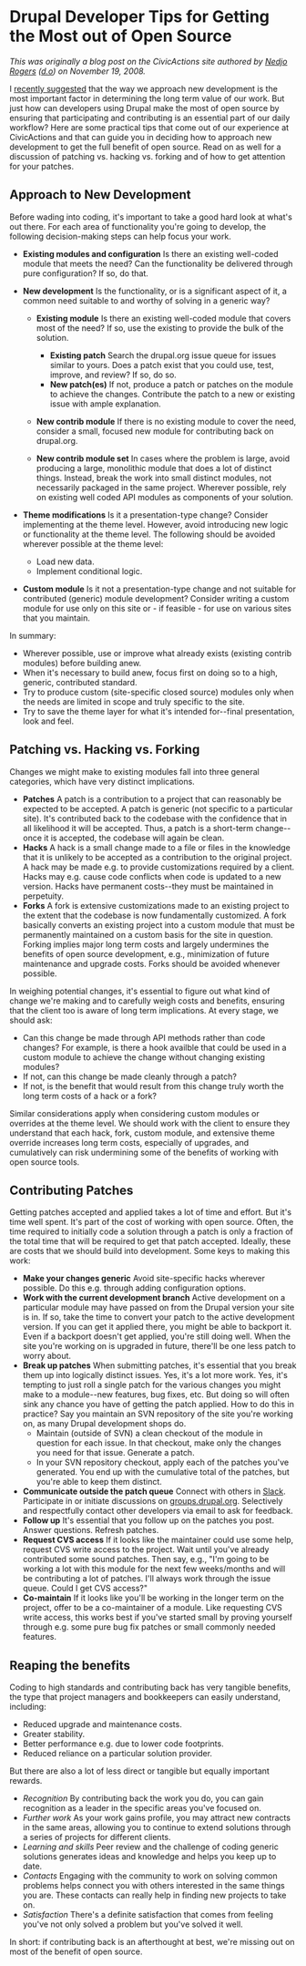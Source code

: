 # Drupal Developer Tips for Getting the Most out of Open Source

_This was originally a blog post on the CivicActions site authored by [Nedjo Rogers](https://nedjo.ca/) ([d.o](https://www.drupal.org/u/nedjo)) on November 19, 2008._

I [recently suggested](the-most-important-decision-in-developing-a-drupal-site-contributed-vs-custom-development.md) that the way we approach new development is the most important factor in determining the long term value of our work. But just how can developers using Drupal make the most of open source by ensuring that participating and contributing is an essential part of our daily workflow? Here are some practical tips that come out of our experience at CivicActions and that can guide you in deciding how to approach new development to get the full benefit of open source. Read on as well for a discussion of patching vs. hacking vs. forking and of how to get attention for your patches.

## Approach to New Development

Before wading into coding, it's important to take a good hard look at what's out there. For each area of functionality you're going to develop, the following decision-making steps can help focus your work.

- **Existing modules and configuration** Is there an existing well-coded module that meets the need? Can the functionality be delivered through pure configuration? If so, do that.
- **New development** Is the functionality, or is a significant aspect of it, a common need suitable to and worthy of solving in a generic way?

  - **Existing module** Is there an existing well-coded module that covers most of the need? If so, use the existing to provide the bulk of the solution.

    - **Existing patch** Search the drupal.org issue queue for issues similar to yours. Does a patch exist that you could use, test, improve, and review? If so, do so.
    - **New patch(es)** If not, produce a patch or patches on the module to achieve the changes. Contribute the patch to a new or existing issue with ample explanation.

  - **New contrib module** If there is no existing module to cover the need, consider a small, focused new module for contributing back on drupal.org.
  - **New contrib module set** In cases where the problem is large, avoid producing a large, monolithic module that does a lot of distinct things. Instead, break the work into small distinct modules, not necessarily packaged in the same project. Wherever possible, rely on existing well coded API modules as components of your solution.

- **Theme modifications** Is it a presentation-type change? Consider implementing at the theme level. However, avoid introducing new logic or functionality at the theme level. The following should be avoided wherever possible at the theme level:
  - Load new data.
  - Implement conditional logic.
- **Custom module** Is it not a presentation-type change and not suitable for contributed (generic) module development? Consider writing a custom module for use only on this site or - if feasible - for use on various sites that you maintain.

In summary:

- Wherever possible, use or improve what already exists (existing contrib modules) before building anew.
- When it's necessary to build anew, focus first on doing so to a high, generic, contributed standard.
- Try to produce custom (site-specific closed source) modules only when the needs are limited in scope and truly specific to the site.
- Try to save the theme layer for what it's intended for--final presentation, look and feel.

## Patching vs. Hacking vs. Forking

Changes we might make to existing modules fall into three general categories, which have very distinct implications.

- **Patches** A patch is a contribution to a project that can reasonably be expected to be accepted. A patch is generic (not specific to a particular site). It's contributed back to the codebase with the confidence that in all likelihood it will be accepted. Thus, a patch is a short-term change--once it is accepted, the codebase will again be clean.
- **Hacks** A hack is a small change made to a file or files in the knowledge that it is unlikely to be accepted as a contribution to the original project. A hack may be made e.g. to provide customizations required by a client. Hacks may e.g. cause code conflicts when code is updated to a new version. Hacks have permanent costs--they must be maintained in perpetuity.
- **Forks** A fork is extensive customizations made to an existing project to the extent that the codebase is now fundamentally customized. A fork basically converts an existing project into a custom module that must be permanently maintained on a custom basis for the site in question. Forking implies major long term costs and largely undermines the benefits of open source development, e.g., minimization of future maintenance and upgrade costs. Forks should be avoided whenever possible.

In weighing potential changes, it's essential to figure out what kind of change we're making and to carefully weigh costs and benefits, ensuring that the client too is aware of long term implications. At every stage, we should ask:

- Can this change be made through API methods rather than code changes? For example, is there a hook availble that could be used in a custom module to achieve the change without changing existing modules?
- If not, can this change be made cleanly through a patch?
- If not, is the benefit that would result from this change truly worth the long term costs of a hack or a fork?

Similar considerations apply when considering custom modules or overrides at the theme level. We should work with the client to ensure they understand that each hack, fork, custom module, and extensive theme override increases long term costs, especially of upgrades, and cumulatively can risk undermining some of the benefits of working with open source tools.

## Contributing Patches

Getting patches accepted and applied takes a lot of time and effort. But it's time well spent. It's part of the cost of working with open source. Often, the time required to initially code a solution through a patch is only a fraction of the total time that will be required to get that patch accepted. Ideally, these are costs that we should build into development. Some keys to making this work:

- **Make your changes generic** Avoid site-specific hacks wherever possible. Do this e.g. through adding configuration options.
- **Work with the current development branch** Active development on a particular module may have passed on from the Drupal version your site is in. If so, take the time to convert your patch to the active development version. If you can get it applied there, you might be able to backport it. Even if a backport doesn't get applied, you're still doing well. When the site you're working on is upgraded in future, there'll be one less patch to worry about.
- **Break up patches** When submitting patches, it's essential that you break them up into logically distinct issues. Yes, it's a lot more work. Yes, it's tempting to just roll a single patch for the various changes you might make to a module--new features, bug fixes, etc. But doing so will often sink any chance you have of getting the patch applied. How to do this in practice? Say you maintain an SVN repository of the site you're working on, as many Drupal development shops do.
  - Maintain (outside of SVN) a clean checkout of the module in question for each issue. In that checkout, make only the changes you need for that issue. Generate a patch.
  - In your SVN repository checkout, apply each of the patches you've generated. You end up with the cumulative total of the patches, but you're able to keep them distinct.
- **Communicate outside the patch queue** Connect with others in [Slack](https://www.drupal.org/slack). Participate in or initiate discussions on [groups.drupal.org](http://groups.drupal.org/). Selectively and respectfully contact other developers via email to ask for feedback.
- **Follow up** It's essential that you follow up on the patches you post. Answer questions. Refresh patches.
- **Request CVS access** If it looks like the maintainer could use some help, request CVS write access to the project. Wait until you've already contributed some sound patches. Then say, e.g., "I'm going to be working a lot with this module for the next few weeks/months and will be contributing a lot of patches. I'll always work through the issue queue. Could I get CVS access?"
- **Co-maintain** If it looks like you'll be working in the longer term on the project, offer to be a co-maintainer of a module. Like requesting CVS write access, this works best if you've started small by proving yourself through e.g. some pure bug fix patches or small commonly needed features.

## Reaping the benefits

Coding to high standards and contributing back has very tangible benefits, the type that project managers and bookkeepers can easily understand, including:

- Reduced upgrade and maintenance costs.
- Greater stability.
- Better performance e.g. due to lower code footprints.
- Reduced reliance on a particular solution provider.

But there are also a lot of less direct or tangible but equally important rewards.

- _Recognition_ By contributing back the work you do, you can gain recognition as a leader in the specific areas you've focused on.
- _Further work_ As your work gains profile, you may attract new contracts in the same areas, allowing you to continue to extend solutions through a series of projects for different clients.
- _Learning and skills_ Peer review and the challenge of coding generic solutions generates ideas and knowledge and helps you keep up to date.
- _Contacts_ Engaging with the community to work on solving common problems helps connect you with others interested in the same things you are. These contacts can really help in finding new projects to take on.
- _Satisfaction_ There's a definite satisfaction that comes from feeling you've not only solved a problem but you've solved it well.

In short: if contributing back is an afterthought at best, we're missing out on most of the benefit of open source.
